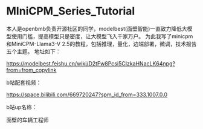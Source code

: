 # MIniCPM_Series_Tutorial

本人是openbmb负责开源社区的同学，modelbest(面壁智能)一直致力降低大模型使用门槛，提高模型只是密度，让大模型飞入千家万户。
为此我写了minicpm和MiniCPM-Llama3-V 2.5的教程，包括推理，量化，边端部署，微调，技术报告五个主题。
地址如下：

https://modelbest.feishu.cn/wiki/D2tFw8Pcsi5CIzkaHNacLK64npg?from=from_copylink

b站配套视频：

https://space.bilibili.com/669720247?spm_id_from=333.1007.0.0

b站up名称：

面壁的车辆工程师
